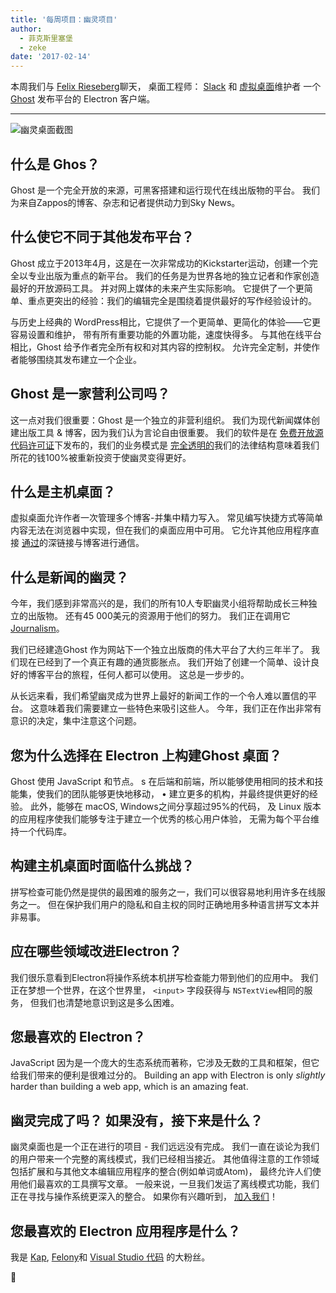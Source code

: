 ```yaml
---
title: '每周项目：幽灵项目'
author:
  - 菲克斯里塞堡
  - zeke
date: '2017-02-14'
---
```


本周我们与 [Felix Rieseberg](https://felixrieseberg.com/)聊天， 桌面工程师： [Slack](https://slack.com/) 和 [虚拟桌面](https://ghost.org/downloads/)维护者 一个 [Ghost](https://ghost.org/) 发布平台的 Electron 客户端。

---

<div class="pt-5">
  <img src="https://cloud.githubusercontent.com/assets/2289/22913898/7396b0de-f222-11e6-8e5d-147a7ced37a9.png" alt="幽灵桌面截图"> 
</div>

## 什么是 Ghos？

Ghost 是一个完全开放的来源，可黑客搭建和运行现代在线出版物的平台。 我们为来自Zappos的博客、杂志和记者提供动力到Sky News。

## 什么使它不同于其他发布平台？

Ghost 成立于2013年4月，这是在一次非常成功的Kickstarter运动，创建一个完全以专业出版为重点的新平台。 我们的任务是为世界各地的独立记者和作家创造最好的开放源码工具。 并对网上媒体的未来产生实际影响。 它提供了一个更简单、重点更突出的经验：我们的编辑完全是围绕着提供最好的写作经验设计的。

与历史上经典的 WordPress相比，它提供了一个更简单、更简化的体验——它更容易设置和维护， 带有所有重要功能的外置功能，速度快得多。 与其他在线平台相比，Ghost 给予作者完全所有权和对其内容的控制权。 允许完全定制，并使作者能够围绕其发布建立一个企业。

## Ghost 是一家营利公司吗？

这一点对我们很重要：Ghost 是一个独立的非营利组织。 我们为现代新闻媒体创建出版工具 & 博客，因为我们认为言论自由很重要。 我们的软件是在 [免费开放源代码许可证](https://github.com/TryGhost/Ghost)下发布的，我们的业务模式是 [完全透明的](https://blog.ghost.org/year-3/)我们的法律结构意味着我们所花的钱100%被重新投资于使幽灵变得更好。

## 什么是主机桌面？

虚拟桌面允许作者一次管理多个博客-并集中精力写入。 常见编写快捷方式等简单内容无法在浏览器中实现，但在我们的桌面应用中可用。 它允许其他应用程序直接 [通过](https://github.com/tryghost/ghost-desktop/blob/master/docs/deeplinks.md)的深链接与博客进行通信。

## 什么是新闻的幽灵？

今年，我们感到非常高兴的是，我们的所有10人专职幽灵小组将帮助成长三种独立的出版物。 还有45 000美元的资源用于他们的努力。 我们正在调用它 [Journalism](https://ghost.org/journalism/)。

我们已经建造Ghost 作为网站下一个独立出版商的伟大平台了大约三年半了。 我们现在已经到了一个真正有趣的通货膨胀点。 我们开始了创建一个简单、设计良好的博客平台的旅程，任何人都可以使用。 这总是一步步的。

从长远来看，我们希望幽灵成为世界上最好的新闻工作的一个令人难以置信的平台。 这意味着我们需要建立一些特色来吸引这些人。 今年，我们正在作出非常有意识的决定，集中注意这个问题。

## 您为什么选择在 Electron 上构建Ghost 桌面？

Ghost 使用 JavaScript 和节点。 s 在后端和前端，所以能够使用相同的技术和技能集，使我们的团队能够更快地移动， • 建立更多的机构，并最终提供更好的经验。 此外，能够在 macOS, Windows之间分享超过95%的代码， 及 Linux 版本的应用程序使我们能够专注于建立一个优秀的核心用户体验， 无需为每个平台维持一个代码库。

## 构建主机桌面时面临什么挑战？

拼写检查可能仍然是提供的最困难的服务之一，我们可以很容易地利用许多在线服务之一。 但在保护我们用户的隐私和自主权的同时正确地用多种语言拼写文本并非易事。

## 应在哪些领域改进Electron？

我们很乐意看到Electron将操作系统本机拼写检查能力带到他们的应用中。 我们正在梦想一个世界，在这个世界里， `<input>` 字段获得与 `NSTextView`相同的服务， 但我们也清楚地意识到这是多么困难。

## 您最喜欢的 Electron？

JavaScript 因为是一个庞大的生态系统而著称，它涉及无数的工具和框架，但它给我们带来的便利是很难过分的。 Building an app with Electron is only _slightly_ harder than building a web app, which is an amazing  feat.

## 幽灵完成了吗？ 如果没有，接下来是什么？

幽灵桌面也是一个正在进行的项目 - 我们远远没有完成。 我们一直在谈论为我们的用户带来一个完整的离线模式，我们已经相当接近。 其他值得注意的工作领域包括扩展和与其他文本编辑应用程序的整合(例如单词或Atom)， 最终允许人们使用他们最喜欢的工具撰写文章。 一般来说，一旦我们发运了离线模式功能，我们正在寻找与操作系统更深入的整合。 如果你有兴趣听到， [加入我们](https://github.com/tryghost/ghost-desktop)！

## 您最喜欢的 Electron 应用程序是什么？

我是 [Kap](https://getkap.co/), [Felony](https://github.com/henryboldi/felony)和 [Visual Studio 代码](https://code.visualstudio.com) 的大粉丝。

👻

